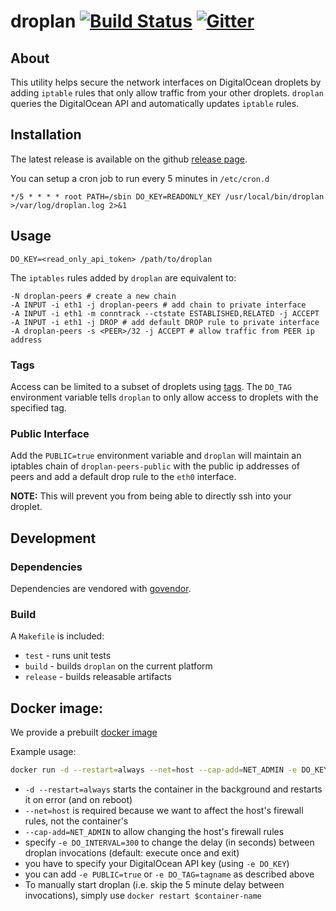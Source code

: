 # droplan [![Build Status](http://img.shields.io/travis/tam7t/droplan.svg?style=flat-square)](https://travis-ci.org/tam7t/droplan) [![Gitter](https://img.shields.io/gitter/room/tam7t/droplan.js.svg?style=flat-square)](https://gitter.im/tam7t/droplan)

## About

This utility helps secure the network interfaces on DigitalOcean droplets by
adding `iptable` rules that only allow traffic from your other droplets. `droplan`
queries the DigitalOcean API and automatically updates `iptable` rules.

## Installation

The latest release is available on the github [release page](https://github.com/tam7t/droplan/releases).

You can setup a cron job to run every 5 minutes in `/etc/cron.d`

```
*/5 * * * * root PATH=/sbin DO_KEY=READONLY_KEY /usr/local/bin/droplan >/var/log/droplan.log 2>&1
```

## Usage

```
DO_KEY=<read_only_api_token> /path/to/droplan
```

The `iptables` rules added by `droplan` are equivalent to:

```
-N droplan-peers # create a new chain
-A INPUT -i eth1 -j droplan-peers # add chain to private interface
-A INPUT -i eth1 -m conntrack --ctstate ESTABLISHED,RELATED -j ACCEPT
-A INPUT -i eth1 -j DROP # add default DROP rule to private interface
-A droplan-peers -s <PEER>/32 -j ACCEPT # allow traffic from PEER ip address
```

### Tags
Access can be limited to a subset of droplets using [tags](https://developers.digitalocean.com/documentation/v2/#tags).
The `DO_TAG` environment variable tells `droplan` to only allow access to
droplets with the specified tag.

### Public Interface
Add the `PUBLIC=true` environment variable and `droplan` will maintain an
iptables chain of `droplan-peers-public` with the public ip addresses of
peers and add a default drop rule to the `eth0` interface.

**NOTE:** This will prevent you from being able to directly ssh into your droplet.

## Development

### Dependencies

Dependencies are vendored with [govendor](https://github.com/kardianos/govendor).

### Build

A `Makefile` is included:
  * `test` - runs unit tests
  * `build` - builds `droplan` on the current platform
  * `release` - builds releasable artifacts


## Docker image:

We provide a prebuilt [docker image][1]

Example usage:

```sh
docker run -d --restart=always --net=host --cap-add=NET_ADMIN -e DO_KEY=$your_digitalocean_api_key -e DO_INTERVAL=300 tam7t/droplan
```

- `-d --restart=always` starts the container in the background and restarts it on error (and on reboot)
- `--net=host` is required because we want to affect the host's firewall rules, not the container's
- `--cap-add=NET_ADMIN` to allow changing the host's firewall rules
- specify `-e DO_INTERVAL=300` to change the delay (in seconds) between droplan invocations (default: execute once and exit)
- you have to specify your DigitalOcean API key (using `-e DO_KEY`)
- you can add `-e PUBLIC=true` or `-e DO_TAG=tagname` as described above
- To manually start droplan (i.e. skip the 5 minute delay between invocations), simply use `docker restart $container-name`


[1]: https://hub.docker.com/r/tam7t/droplan/
